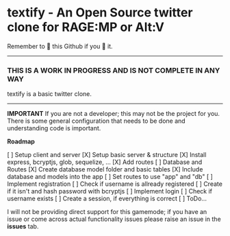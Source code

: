 # textify - An Open Source twitter clone for RAGE:MP or Alt:V

Remember to 🌟 this Github if you 💖 it.

---

### THIS IS A WORK IN PROGRESS AND IS NOT COMPLETE IN ANY WAY

textify is a basic twitter clone.

---

**IMPORTANT** If you are not a developer; this may not be the project for you. There is some general configuration that needs to be done and understanding code is important.

**Roadmap**

[ ] Setup client and server
 [X] Setup basic server & structure
  [X] Install express, bcryptjs, glob, sequelize, ...
  [X] Add routes
 [ ] Database and Routes
  [X] Create database model folder and basic tables
  [X] Include database and models into the app
  [ ] Set routes to use "app" and "db"
  [ ] Implement registration
   [ ] Check if username is allready registered
   [ ] Create if it isn't and hash password with bcryptjs
  [ ] Implement login
	[ ] Check if username exists
	[ ] Create a session, if everything is correct
  [ ] ToDo...

I will not be providing direct support for this gamemode; if you have an issue or come across actual functionality issues please raise an issue in the **issues** tab.